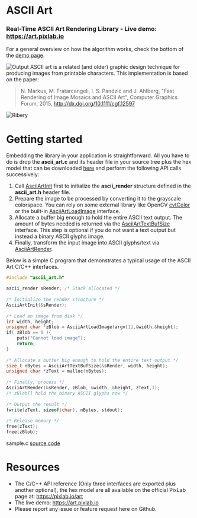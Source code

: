 # ASCII Art
### Real-Time ASCII Art Rendering Library - Live demo: https://art.pixlab.io
For a general overview on how the algorithm works, check the bottom of the [demo page](https://art.pixlab.io/#algo).

![Output](https://i.imgur.com/cdJBzXI.png)
ASCII art is a related (and older) graphic design technique for producing images from printable characters. This implementation is based on the paper:

>N. Markus, M. Fratarcangeli, I. S. Pandzic and J. Ahlberg, "Fast Rendering of Image Mosaics and ASCII Art", Computer Graphics Forum, 2015, <http://dx.doi.org/10.1111/cgf.12597>

![Ribery](https://i.imgur.com/gCIkwDp.png)

# Getting started

Embedding the library in your application is straightforward. All you have to do is drop the **ascii_art.c** and its header file in your source tree plus the hex model that can be downloaded [here](https://pixlab.io/art) and perform the following API calls successively:

 1. Call [AsciiArtInit](https://pixlab.io/art) first to initialize the **ascii_render** structure defined in the **ascii_art.h** header file.
 2. Prepare the image to be processed by converting it to the grayscale colorspace. You can rely on some external library like OpenCV [cvtColor](https://docs.opencv.org/3.1.0/de/d25/imgproc_color_conversions.html) or the built-in [AsciiArtLoadImage](https://pixlab.io/art) interface.
 3. Allocate a buffer big enough to hold the entire ASCII text output. The amount of bytes needed is returned via the [AsciiArtTextBufSize](https://pixlab.io/art) interface. This step is optional if you do not want a text output but instead a binary ASCII glyphs image.
 4. Finally, transform the input image into ASCII glyphs/text via [AsciiArtRender](https://pixlab.io/art).
 
Below is a simple C program that demonstrates a typical usage of the ASCII Art C/C++ interfaces.

```C
#include "ascii_art.h"

ascii_render sRender; /* Stack allocated */
	
/* Initialize the render structure */
AsciiArtInit(&sRender);
	
/* Load an image from disk */
int width, height;
unsigned char *zBlob = AsciiArtLoadImage(argv[1],&width,&height);
if( zBlob == 0 ){
	puts("Cannot load image");
	return;
}
	
/* Allocate a buffer big enough to hold the entire text output */
size_t nBytes = AsciiArtTextBufSize(&sRender, width, height);
unsigned char *zText = malloc(nBytes);
	
/* Finally, process */ 
AsciiArtRender(&sRender, zBlob, &width, &height, zText,1);
/* zBlob[] hold the binary ASCII glyphs now */
	
/* Output the result */
fwrite(zText, sizeof(char), nBytes, stdout);
	
/* Release memory */
free(zText);
free(zBlob);
```
sample.c [source code](https://github.com/symisc/ascii_art/blob/master/sample.c)
# Resources
* The C/C++ API reference (Only three interfaces are exported plus another optional), the hex model are all available on the official PixLab page at: https://pixlab.io/art
* The live demo: https://art.pixlab.io
* Please report any issue or feature request here on Github. 
